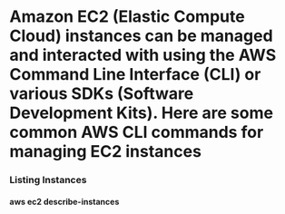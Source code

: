 # Amazon EC2 (Elastic Compute Cloud) instances can be managed and interacted with using the AWS Command Line Interface (CLI) or various SDKs (Software Development Kits). Here are some common AWS CLI commands for managing EC2 instances

### Listing Instances
#### aws ec2 describe-instances
